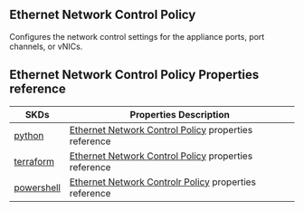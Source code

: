 ## Ethernet Network Control Policy
Configures the network control settings for the appliance ports, port channels, or vNICs. 

## Ethernet Network Control Policy Properties reference
| SKDs | Properties Description
| ---- | ------------------- |
| [python](https://github.com/CiscoDevNet/intersight-python/) | [Ethernet Network Control Policy](https://github.com/CiscoDevNet/intersight-python/tree/main/intersight/model/vnic_eth_adapter_policy.py) properties reference |                 |
| [terraform](https://github.com/CiscoDevNet/terraform-provider-intersight/) | [Ethernet Network Control Policy](https://registry.terraform.io/providers/CiscoDevNet/intersight/latest/docs/resources/vnic_eth_adapter_policy) properties reference |
| [powershell](https://github.com/CiscoDevNet/intersight-powershell/) | [Ethernet Network Controlr Policy](https://github.com/CiscoDevNet/intersight-powershell/blob/main/docs/New-IntersightVnicEthAdapterPolicy.md) properties reference